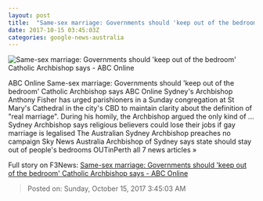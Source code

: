 ```yaml
---
layout: post
title:  "Same-sex marriage: Governments should 'keep out of the bedroom' Catholic Archbishop says - ABC Online"
date: 2017-10-15 03:45:03Z
categories: google-news-australia
---
```


![Same-sex marriage: Governments should 'keep out of the bedroom' Catholic Archbishop says - ABC Online](http://www.abc.net.au/news/image/9051650-1x1-700x700.jpg)

ABC Online Same-sex marriage: Governments should 'keep out of the bedroom' Catholic Archbishop says ABC Online Sydney's Archbishop Anthony Fisher has urged parishioners in a Sunday congregation at St Mary's Cathedral in the city's CBD to maintain clarity about the definition of "real marriage". During his homily, the Archbishop argued the only kind of ... Sydney Archbishop says religious believers could lose their jobs if gay marriage is legalised The Australian Sydney Archbishop preaches no campaign Sky News Australia Archbishop of Sydney says state should stay out of people's bedrooms OUTinPerth all 7 news articles »


Full story on F3News: [Same-sex marriage: Governments should 'keep out of the bedroom' Catholic Archbishop says - ABC Online](http://www.f3nws.com/n/RDFMe)

> Posted on: Sunday, October 15, 2017 3:45:03 AM
